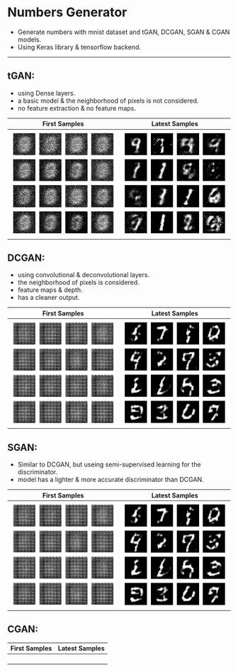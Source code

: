 # Numbers Generator
- Generate numbers with mnist dataset and tGAN, DCGAN, SGAN & CGAN models.
- Using Keras library & tensorflow backend.

----------------------------------------------------------------------------
## tGAN:
- using Dense layers.
- a basic model & the neighborhood of pixels is not considered.
- no feature extraction & no feature maps.

First Samples             |  Latest Samples
:-------------------------:|:-------------------------:
![](GAN/GAN_first_test_samples.png)  |  ![](GAN/GAN_latest_test_samples.png)

## DCGAN:
- using convolutional & deconvolutional layers.
- the neighborhood of pixels is considered.
- feature maps & depth.
- has a cleaner output.

First Samples             |  Latest Samples
:-------------------------:|:-------------------------:
![](DCGAN/DCGAN_first_test_samples.png)  |  ![](DCGAN/DCGAN_latest_test_samples.png)

## SGAN:
- Similar to DCGAN, but useing semi-supervised learning for the discriminator.
- model has a lighter & more accurate discriminator than DCGAN.

First Samples             |  Latest Samples
:-------------------------:|:-------------------------:
![](DCGAN/DCGAN_first_test_samples.png)  |  ![](DCGAN/DCGAN_latest_test_samples.png)

## CGAN:

First Samples             |  Latest Samples
:-------------------------:|:-------------------------:
![]()  |  ![]()


